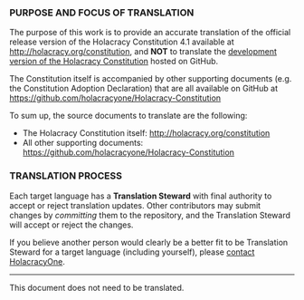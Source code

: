 ### PURPOSE AND FOCUS OF TRANSLATION

The purpose of this work is to provide an accurate translation of the official release version of the Holacracy Constitution 4.1 available at http://holacracy.org/constitution, and **NOT** to translate the <a href="https://github.com/holacracyone/Holacracy-Constitution/blob/master/Holacracy-Constitution.md">development version of the Holacracy Constitution</a> hosted on GitHub.

The Constitution itself is accompanied by other supporting documents (e.g. the Constitution Adoption Declaration) that are all available on GitHub at https://github.com/holacracyone/Holacracy-Constitution

To sum up, the source documents to translate are the following:
* The Holacracy Constitution itself: http://holacracy.org/constitution
* All other supporting documents: https://github.com/holacracyone/Holacracy-Constitution

### TRANSLATION PROCESS

Each target language has a **Translation Steward** with final authority to accept or reject translation updates. Other contributors may submit changes by *committing* them to the repository, and the Translation Steward will accept or reject the changes.

If you believe another person would clearly be a better fit to be Translation Steward for a target language (including yourself), please <a href="http://holacracy.org/contact" target="_blank">contact HolacracyOne</a>.

--------
This document does not need to be translated.
